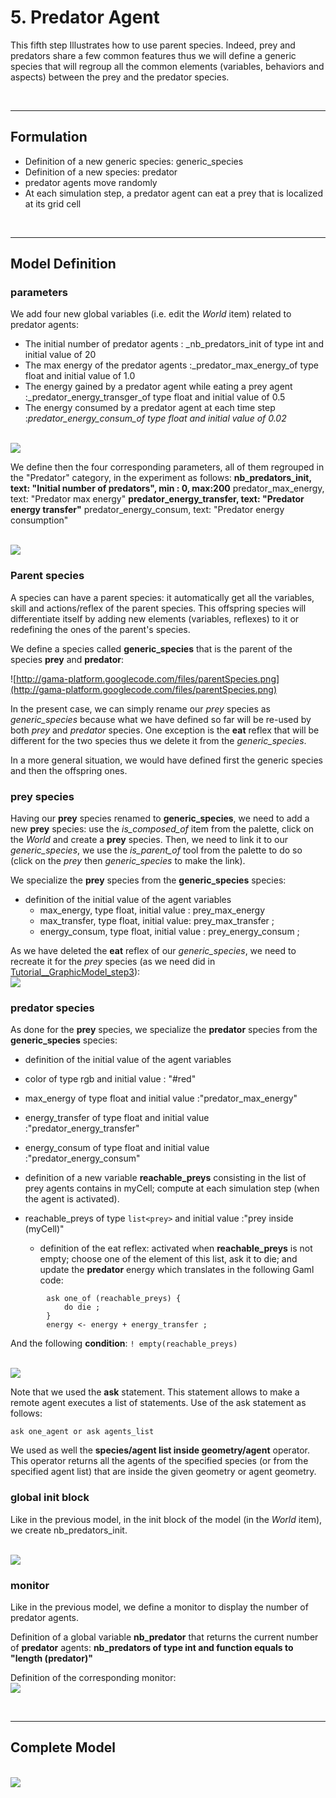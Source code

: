 # 5. Predator Agent

This fifth step Illustrates how to use parent species. Indeed, prey and predators share a few common features thus we will define a generic species that will regroup all the common elements (variables, behaviors and aspects) between the prey and the predator species.


<br />

---


## Formulation
  * Definition of a new generic species: generic\_species
  * Definition of a new species: predator
  * predator agents move randomly
  * At each simulation step, a predator agent can eat a prey that is localized at its grid cell
<br />

---

## Model Definition

### parameters

We add four new global variables (i.e. edit the _World_  item) related to predator agents:
  * The initial number of predator agents : _nb\_predators\_init of type int and initial value of 20
  * The max energy of the predator agents :_predator\_max\_energy_of type float and initial value of 1.0
  * The energy gained by a predator agent while eating a prey agent  :_predator\_energy\_transger_of type float and initial value of 0.5
  * The energy consumed by a predator agent at each time step  :_predator\_energy\_consum_of type float and initial value of 0.02_

<br />
<img src='images/Tutorials/Graphic_modelling1/24_Predator_variables.png' />
<br />


We define then the four corresponding parameters, all of them regrouped in the "Predator" category, in the experiment as follows:
**nb\_predators\_init, text: "Initial number of predators", min : 0, max:200** predator\_max\_energy, text: "Predator max energy"
**predator\_energy\_transfer, text: "Predator energy transfer"** predator\_energy\_consum, text: "Predator energy consumption"

<br />
<img src='images/Tutorials/Graphic_modelling1/25_Predator_parameters.png' />
<br />


### Parent species

A species can have a parent species: it automatically get all the variables, skill and actions/reflex of the parent species. This offspring species will differentiate itself by adding new elements (variables, reflexes) to it or redefining the ones of the parent's species.

We define a species called **generic\_species** that is the parent of the species **prey** and **predator**:

![http://gama-platform.googlecode.com/files/parentSpecies.png](http://gama-platform.googlecode.com/files/parentSpecies.png)

In the present case, we can simply rename our _prey_ species as _generic\_species_ because what we have defined so far will be re-used by both _prey_ and _predator_ species. One exception is the **eat** reflex that will be different for the two species thus we delete it from the _generic\_species_.

In a more general situation, we would have defined first the generic species and then the offspring ones.


### prey species
Having our **prey** species renamed to **generic\_species**, we need to add a new **prey** species: use the _is\_composed\_of_ item from the palette, click on the _World_ and create a **prey** species. Then, we need to link it to our _generic\_species_, we use the _is\_parent\_of_ tool from the palette to do so (click on the _prey_ then _generic\_species_ to make the link).

We specialize the **prey** species from the **generic\_species** species:
  * definition of the initial value of the agent variables
    * max\_energy, type float, initial value : prey\_max\_energy
    * max\_transfer, type float, initial value: prey\_max\_transfer ;
    * energy\_consum, type float, initial value : prey\_energy\_consum ;

As we have deleted the **eat** reflex of our _generic\_species_, we need to recreate it for the _prey_ species (as we need did in [Tutorial\_\_GraphicModel\_step3](step3.md)):
<br />
<img src='images/Tutorials/Graphic_modelling1/18_Prey_eat.png' />
<br />



### predator species
As done for the **prey** species, we specialize the **predator** species from the **generic\_species** species:
  * definition of the initial value of the agent variables
  * color of type rgb and initial value : "#red"
  * max\_energy of type float and initial value  :"predator\_max\_energy"
  * energy\_transfer of type float and initial value  :"predator\_energy\_transfer"
  * energy\_consum  of type float and initial value  :"predator\_energy\_consum"

  * definition of a new variable **reachable\_preys** consisting in the list of prey agents contains in myCell; compute at each simulation step (when the agent is activated).
  * reachable\_preys  of type `list<prey>` and initial value  :"prey inside (myCell)"
    * definition of the eat reflex: activated when **reachable\_preys** is not empty; choose one of the element of this list, ask it to die; and update the **predator** energy which translates in the following Gaml code:

```
		ask one_of (reachable_preys) {
			do die ;
		}
		energy <- energy + energy_transfer ;

```

And the following **condition**: ` ! empty(reachable_preys) `

<br />
<img src='images/Tutorials/Graphic_modelling1/26_Predator_eat.png' />
<br />


Note that we used the **ask** statement. This statement allows to make a remote agent executes a list of statements.
Use of the ask statement as follows:
```
ask one_agent or ask agents_list
```

We used as well the **species/agent list inside geometry/agent** operator. This operator returns all the agents of the specified species (or from the specified agent list) that are inside the given geometry or agent geometry.


### global init block
Like in the previous model, in the init block of the model (in the _World_ item), we create nb\_predators\_init.

<br />
<img src='images/Tutorials/Graphic_modelling1/27_Init_prey_predator.png' />
<br />


### monitor
Like in the previous model, we define a monitor to display the number of predator agents.

Definition of a global variable **nb\_predator** that returns the current number of **predator** agents:
**nb\_predators of type int and function equals to "length (predator)"**


Definition of the corresponding monitor:
<br />
<img src='images/Tutorials/Graphic_modelling1/28_Monitor_predators.png' />
<br />


<br />

---

## Complete Model
<br />
<img src='images/Tutorials/Graphic_modelling1/29_Step5_complete_model.png' />
<br />
